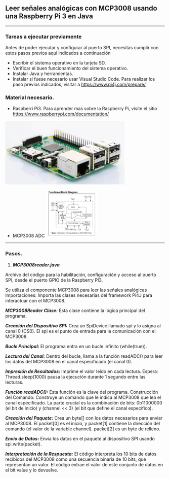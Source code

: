 ## Leer señales analógicas con MCP3008 usando una Raspberry Pi 3 en Java
---
### Tareas a ejecutar previamente
Antes de poder ejecutar y configurar al puerto SPI, necesitas cumplir con estos pasos previos aqui indicados a continuación
- Escribir el sistema operativo en la tarjeta SD.
- Verificar el buen funcionamiento del sistema operativo.
- Instalar Java y herramientas.
- Instalar si fuese necesario usar Visual Studio Code.
Para realizar los paso previos indicados, visitar a
https://www.pi4j.com/prepare/

### Material necesario.
- Raspberri Pi3.
Para aprender mas sobre la Raspberry Pi, visite el sitio https://www.raspberrypi.com/documentation/
 
 <img src="src/img/raspberry.png" height="200">
 
- MCP3008 ADC
  <img src="src/img/MCP3008_DiagFuncional.jpg" height="150">

---
### Pasos.

1. ***MCP3008reader.java***

Archivo del código para la habilitación, configuración y acceso al puerto SPI, desde el puerto GPIO de la Raspberry PI3.

Se utiliza el componente MCP3008 para leer las señales analógicas
Importaciones: Importa las clases necesarias del framework Pi4J para interactuar con el MCP3008.

***MCP3008Reader Clase:*** Esta clase contiene la lógica principal del programa.

***Creación del Dispositivo SPI:*** Crea un SpiDevice llamado spi y lo asigna al canal 0 (CS0). El spi es el punto de entrada para la comunicación con el MCP3008.

***Bucle Principal:*** El programa entra en un bucle infinito (while(true)).

***Lectura del Canal:*** Dentro del bucle, llama a la función readADC() para leer los datos del MCP3008 en el canal especificado (el canal 0).

***Impresión de Resultados:*** Imprime el valor leído en cada lectura.
Espera: Thread.sleep(1000) pausa la ejecución durante 1 segundo entre las lecturas.

***Función readADC():*** Esta función es la clave del programa.
Construcción del Comando: Construye un comando que le indica al MCP3008 que lea el canal especificado. La parte crucial es la combinación de bits: 0b11000000 (el bit de inicio) y (channel << 3) (el bit que define el canal específico).

***Creación del Paquete:*** Crea un byte[] con los datos necesarios para enviar al MCP3008. El packet[0] es el inicio, y packet[1] contiene la dirección del comando (el valor de la variable channel). packet[2] es un byte de relleno.

***Envío de Datos:*** Envía los datos en el paquete al dispositivo SPI usando spi.write(packet).

***Interpretación de la Respuesta:*** El código interpreta los 10 bits de datos recibidos del MCP3008 como una secuencia binaria de 10 bits, que representan un valor. El código extrae el valor de este conjunto de datos en el bit value y lo devuelve.

